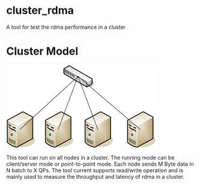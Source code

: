 # cluster_rdma
A tool for test the rdma performance in a cluster

# Cluster Model
![Cluster](cluster.png)

This tool can run on all nodes in a cluster. The running mode can be client/server mode or point-to-point mode. Each node sends M Byte data in N batch to X QPs. The tool current supports read/write operation and is mainly used to measure the throughput and latency of rdma in a cluster. 